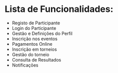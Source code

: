 # Lista de Funcionalidades:

- Registo de Participante
- Login do Participante
- Gestão e Definições do Perfil
- Inscrição nos eventos
- Pagamentos Online
- Inscrição em torneios
- Gestão do torneio
- Consulta de Resultados
- Notificações

